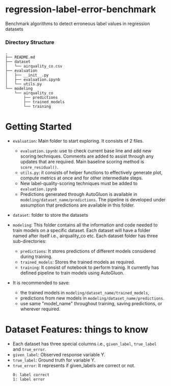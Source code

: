 # regression-label-error-benchmark
Benchmark algorithms to detect erroneous label values in regression datasets

### Directory Structure
```
.
├── README.md
├── dataset
│   └── airquality_co.csv
├── evaluation
│   ├── __init__.py
│   ├── evaluation.ipynb
│   └── utils.py
└── modeling
    └── airquality_co
        ├── predictions
        ├── trained_models
        └── training
```

# Getting Started 
- `evaluation`: Main folder to start exploring. It consists of 2 files. 
    - `evaluation.ipynb`: use to check current base line and add new scoring techniques. Comments are added to assist through any updates that are required. Main baseline scoring method is `score_residual()`.
    - `utils.py`: it consists of helper functions to effectively generate plot, compute metrics at once and for other intermediate steps. 
    - New label-quality-scoring techniques must be added to `evaluation.ipynb`
    - Predictions generated through AutoGluon is available in `modeling/dataset_name/predictions`. The pipeline is developed under assumption that predictions are available in this folder.  

- `dataset`: folder to store the datasets

- `modeling`: This folder contains all the information and code needed to train models on a specific dataset. Each dataset will have a folder named after itself i.e., airquality_co etc. Each dataset folder has three sub-directories: 
    - `predictions`: It stores predictions of different models considered during training. 
    - `trained_models`: Stores the trained models as required. 
    - `training`: It consist of notebook to perform trainig. It currently has defined pipeline to train models using AutoGluon. 

- It is recommended to save: 
    - the trained models in `modeling/dataset_name/trained_models`, 
    - predictions from new models in `modeling/dataset_name/predictions`. 
    - use same "model_name" throughout training, saving predictions, or wherever required.

# Dataset Features: things to know
- Each dataset has three special columns i.e., `given_label`, `true_label` and `true_error`. 
- `given_label`: Observed response variable Y. 
- `true_label`: Ground truth for variable Y. 
- `true_error`: It represents if given_labels are correct or not.
    ```
    0: label correct
    1: label error  
    ```